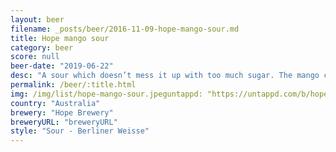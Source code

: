```yaml
---
layout: beer
filename: _posts/beer/2016-11-09-hope-mango-sour.md
title: Hope mango sour
category: beer
score: null
beer-date: "2019-06-22"
desc: "A sour which doesn’t mess it up with too much sugar. The mango comes through but it’s properly transformed into a beer version. Refreshing"
permalink: /beer/:title.html
img: /img/list/hope-mango-sour.jpeguntappd: "https://untappd.com/b/hope-brewery-fka-mango-sour/2712476"
country: "Australia"
brewery: "Hope Brewery"
breweryURL: "breweryURL"
style: "Sour - Berliner Weisse"
---
```

